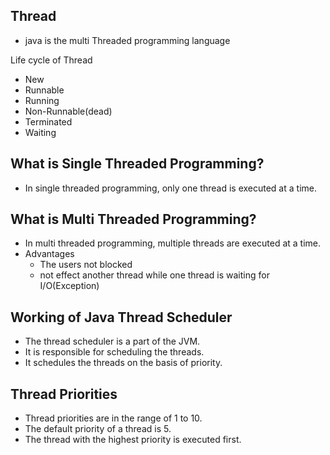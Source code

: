 ## Thread

- java is the multi Threaded programming language 

Life cycle of Thread

- New
- Runnable
- Running
- Non-Runnable(dead)
- Terminated
- Waiting

## What is Single Threaded Programming?

- In single threaded programming, only one thread is executed at a time.

## What is Multi Threaded Programming?

- In multi threaded programming, multiple threads are executed at a time.
- Advantages
  - The users not blocked
  - not effect another thread while one thread is waiting for I/O(Exception)

## Working of Java Thread Scheduler

- The thread scheduler is a part of the JVM.
- It is responsible for scheduling the threads.
- It schedules the threads on the basis of priority.

## Thread Priorities

- Thread priorities are in the range of 1 to 10.
- The default priority of a thread is 5.
- The thread with the highest priority is executed first.